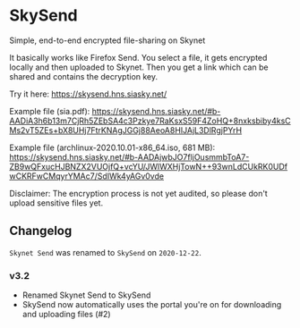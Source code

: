 # SkySend

Simple, end-to-end encrypted file-sharing on Skynet

It basically works like Firefox Send. You select a file, it gets encrypted locally and then uploaded to Skynet. Then you get a link which can be shared and contains the decryption key.

Try it here: https://skysend.hns.siasky.net/

Example file (sia.pdf): https://skysend.hns.siasky.net/#b-AADiA3h6b13m7CjRh5ZEbSA4c3Pzkye7RaKsxS59F4ZoHQ+8nxksbiby4ksCMs2vT5ZEs+bX8UHj7FtrKNAgJGGj88AeoA8HIJAjL3DlRgjPYrH

Example file (archlinux-2020.10.01-x86_64.iso, 681 MB): https://skysend.hns.siasky.net/#b-AADAjwbJO7fljOusmmbToA7-ZB9wQFxucHJBNZX2VUOjfQ+vcYU/JWlWXHjTowN++93wnLdCUkRK0UDfwCKRFwCMqyrYMAc7/SdIWk4yAGv0vde

Disclaimer: The encryption process is not yet audited, so please don't upload sensitive files yet.

## Changelog

`Skynet Send` was renamed to `SkySend` on `2020-12-22`.

### v3.2

- Renamed Skynet Send to SkySend
- SkySend now automatically uses the portal you're on for downloading and uploading files (#2)